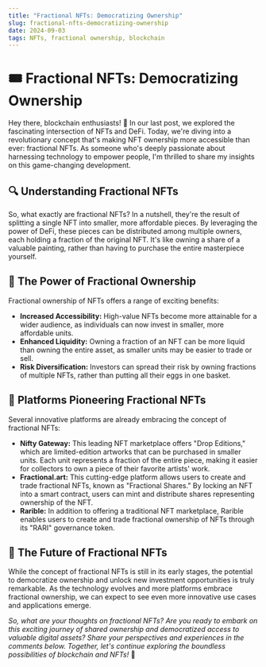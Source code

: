 ```yaml
---
title: "Fractional NFTs: Democratizing Ownership"
slug: fractional-nfts-democratizing-ownership
date: 2024-09-03
tags: NFTs, fractional ownership, blockchain
---
```


# 🎟️ Fractional NFTs: Democratizing Ownership

Hey there, blockchain enthusiasts! 🚀 In our last post, we explored the fascinating intersection of NFTs and DeFi. Today, we're diving into a revolutionary concept that's making NFT ownership more accessible than ever: fractional NFTs. As someone who's deeply passionate about harnessing technology to empower people, I'm thrilled to share my insights on this game-changing development.

## 🔍 Understanding Fractional NFTs

So, what exactly are fractional NFTs? In a nutshell, they're the result of splitting a single NFT into smaller, more affordable pieces. By leveraging the power of DeFi, these pieces can be distributed among multiple owners, each holding a fraction of the original NFT. It's like owning a share of a valuable painting, rather than having to purchase the entire masterpiece yourself.

## 🌟 The Power of Fractional Ownership

Fractional ownership of NFTs offers a range of exciting benefits:

- **Increased Accessibility:** High-value NFTs become more attainable for a wider audience, as individuals can now invest in smaller, more affordable units.
- **Enhanced Liquidity:** Owning a fraction of an NFT can be more liquid than owning the entire asset, as smaller units may be easier to trade or sell.
- **Risk Diversification:** Investors can spread their risk by owning fractions of multiple NFTs, rather than putting all their eggs in one basket.

## 🚀 Platforms Pioneering Fractional NFTs

Several innovative platforms are already embracing the concept of fractional NFTs:

- **Nifty Gateway:** This leading NFT marketplace offers "Drop Editions," which are limited-edition artworks that can be purchased in smaller units. Each unit represents a fraction of the entire piece, making it easier for collectors to own a piece of their favorite artists' work.
- **Fractional.art:** This cutting-edge platform allows users to create and trade fractional NFTs, known as "Fractional Shares." By locking an NFT into a smart contract, users can mint and distribute shares representing ownership of the NFT.
- **Rarible:** In addition to offering a traditional NFT marketplace, Rarible enables users to create and trade fractional ownership of NFTs through its "RARI" governance token.

## 🔮 The Future of Fractional NFTs

While the concept of fractional NFTs is still in its early stages, the potential to democratize ownership and unlock new investment opportunities is truly remarkable. As the technology evolves and more platforms embrace fractional ownership, we can expect to see even more innovative use cases and applications emerge.

*So, what are your thoughts on fractional NFTs? Are you ready to embark on this exciting journey of shared ownership and democratized access to valuable digital assets? Share your perspectives and experiences in the comments below. Together, let's continue exploring the boundless possibilities of blockchain and NFTs!* 🌠
